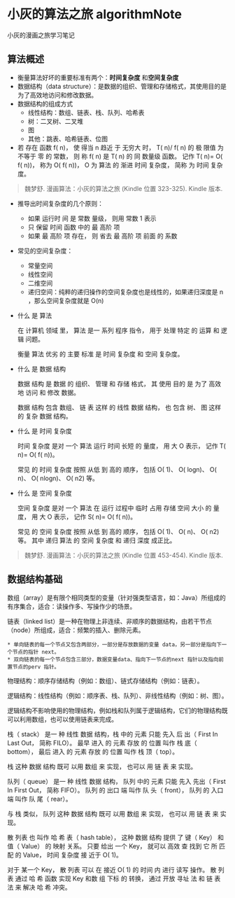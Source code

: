 # 小灰的算法之旅 algorithmNote

小灰的漫画之旅学习笔记

## 算法概述

* 衡量算法好坏的重要标准有两个：**时间复杂度** 和**空间复杂度**   
* 数据结构（data structure）：是数据的组织、管理和存储格式，其使用目的是为了高效地访问和修改数据。  
* 数据结构的组成方式  
    * 线性结构：数组、链表、栈、队列、哈希表  
    * 树：二叉树、二叉堆  
    * 图
    * 其他：跳表、哈希链表、位图  
* 若 存在 函数 f( n)， 使 得当 n 趋近 于 无穷大 时， T( n)/ f( n) 的 极 限值 为 不等于 零 的 常数， 则 称 f( n) 是 T( n) 的 同 数量级 函数。 记作 T( n)= O( f( n))， 称为 O( f( n))， O 为 算法 的 渐进 时间 复杂度， 简称 为 时间 复杂度。

> 魏梦舒. 漫画算法：小灰的算法之旅 (Kindle 位置 323-325). Kindle 版本.  

* 推导出时间复杂度的几个原则：  
  * 如果 运行时 间 是 常数 量级， 则用 常数 1 表示
  * 只 保留 时间 函数 中的 最 高阶 项
  * 如果 最 高阶 项 存在， 则 省去 最 高阶 项 前面 的 系数


* 常见的空间复杂度：  
  * 常量空间  
  * 线性空间  
  * 二维空间  
  * 递归空间：纯粹的递归操作的空间复杂度也是线性的，如果递归深度是 n ，那么空间复杂度就是 O(n)  
  
  

* 什么 是 算法 

  在 计算机 领域 里， 算法 是一 系列 程序 指令， 用于 处理 特定 的 运算 和 逻辑 问题。 

  衡量 算法 优劣 的 主要 标准 是 时间 复杂度 和 空间 复杂度。

* 什么 是 数据 结构 

  数据 结构 是 数据 的 组织、 管理 和 存储 格式， 其 使用 目的 是 为了 高效 地 访问 和 修改 数据。

  数据 结构 包含 数组、 链 表 这样 的 线性 数据 结构， 也 包含 树、 图 这样 的 复杂 数据 结构。 

* 什么 是 时间 复杂度 

  时间 复杂度 是对 一个 算法 运行 时间 长短 的 量度， 用 大 O 表示， 记作 T( n)= O( f( n))。 

  常见 的 时间 复杂度 按照 从低 到 高的 顺序， 包括 O( 1)、 O( logn)、 O( n)、 O( nlogn)、 O( n2) 等。 

* 什么 是 空间 复杂度 

  空间 复杂度 是对 一个 算法 在 运行 过程中 临时 占用 存储 空间 大小 的 量度， 用 大 O 表示， 记作 S( n)= O( f( n))。 

  常见 的 空间 复杂度 按照 从低 到 高的 顺序， 包括 O( 1)、 O( n)、 O( n2) 等。 其中 递归 算法 的 空间 复杂度 和 递归 深度 成正比。

>  魏梦舒. 漫画算法：小灰的算法之旅 (Kindle 位置 453-454). Kindle 版本.  

## 数据结构基础

数组（array）是有限个相同类型的变量（针对强类型语言，如：Java）所组成的有序集合，适合：读操作多、写操作少的场景。    

链表（linked list）是一种在物理上非连续、非顺序的数据结构，由若干节点（node）所组成，适合：频繁的插入、删除元素。   

	* 单向链表的每一个节点又包含两部分，一部分是存放数据的变量 data，另一部分是指向下一个节点的指针 next。  
	* 双向链表的每一个节点包含三部分，数据变量data、指向下一节点的next 指针以及指向前置节点的perv 指针。  

物理结构：顺序存储结构（例如：数组）、链式存储结构（例如：链表）。  

逻辑结构：线性结构（例如：顺序表、栈、队列）、非线性结构（例如：树、图）。  

逻辑结构不影响使用的物理结构，例如栈和队列属于逻辑结构，它们的物理结构既可以利用数组，也可以使用链表来完成。  

栈（ stack） 是一 种 线性 数据 结构，栈 中的 元素 只能 先入 后 出（ First In Last Out， 简称 FILO）。 最早 进入 的 元素 存放 的 位置 叫作 栈 底（ bottom）， 最后 进入 的 元素 存放 的 位置 叫作 栈 顶（ top）。

栈 这种 数据 结构 既可 以用 数组 来 实现， 也可以 用 链 表 来 实现。

队列（ queue） 是一 种 线性 数据 结构， 队列 中的 元素 只能 先入 先出（ First In First Out， 简称 FIFO）。 队列 的 出口 端 叫作 队 头（ front）， 队列 的 入口 端 叫作 队 尾（ rear）。 

与 栈 类似， 队列 这种 数据 结构 既可 以用 数组 来 实现， 也可以 用 链 表 来 实现。

散 列表 也 叫作 哈 希 表（ hash table）， 这种 数据 结构 提供 了 键（ Key） 和 值（ Value） 的 映射 关系。 只要 给出 一个 Key， 就可以 高效 查 找到 它 所 匹配 的 Value， 时间 复杂度 接 近于 O( 1)。

对于 某一个 Key， 散 列表 可以 在 接近 O( 1) 的 时间 内 进行 读写 操作。 散 列表 通过 哈 希 函数 实现 Key 和数 组 下标 的 转换， 通过 开放 寻址 法 和 链 表 法 来 解决 哈 希 冲突。  
